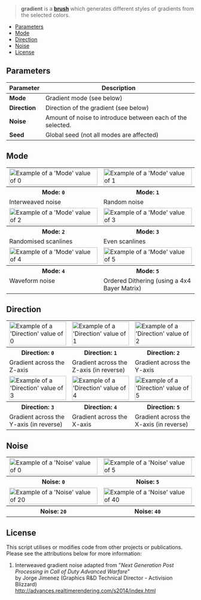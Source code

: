> **gradient** is a **[brush](Brush-Shaders)** which generates different styles of gradients from the selected colors.

<!-- TOC -->
- [Parameters](#parameters)
- [Mode](#mode)
- [Direction](#direction)
- [Noise](#noise)
- [License](#license)

## Parameters

Parameter | Description
--------- | -----------
**Mode**      | Gradient mode (see below)
**Direction** | Direction of the gradient (see below)
**Noise**     | Amount of noise to introduce between each of the selected.
**Seed**      | Global seed (not all modes are affected)

## Mode

<!-- SAMPLE gradient_mode 2 -->
<table>
	<tr>
		<td width="50%"><img width="100%" src="https://s3.amazonaws.com/misc.lachlanmcdonald.com/magicavoxel-shaders/0.11.2/gradient_mode0_compressed.jpg" alt="Example of a 'Mode' value of 0"></td>
		<td width="50%"><img width="100%" src="https://s3.amazonaws.com/misc.lachlanmcdonald.com/magicavoxel-shaders/0.11.2/gradient_mode1_compressed.jpg" alt="Example of a 'Mode' value of 1"></td>
	</tr>
	<tr>
		<th>Mode: <code>0</code></th>
		<th>Mode: <code>1</code></th>
	</tr>
	<tr>
		<td valign="top">Interweaved noise</td>
		<td valign="top">Random noise</td>
	</tr>
	<tr>
		<td width="50%"><img width="100%" src="https://s3.amazonaws.com/misc.lachlanmcdonald.com/magicavoxel-shaders/0.11.2/gradient_mode2_compressed.jpg" alt="Example of a 'Mode' value of 2"></td>
		<td width="50%"><img width="100%" src="https://s3.amazonaws.com/misc.lachlanmcdonald.com/magicavoxel-shaders/0.11.2/gradient_mode3_compressed.jpg" alt="Example of a 'Mode' value of 3"></td>
	</tr>
	<tr>
		<th>Mode: <code>2</code></th>
		<th>Mode: <code>3</code></th>
	</tr>
	<tr>
		<td valign="top">Randomised scanlines</td>
		<td valign="top">Even scanlines</td>
	</tr>
	<tr>
		<td width="50%"><img width="100%" src="https://s3.amazonaws.com/misc.lachlanmcdonald.com/magicavoxel-shaders/0.11.2/gradient_mode4_compressed.jpg" alt="Example of a 'Mode' value of 4"></td>
		<td width="50%"><img width="100%" src="https://s3.amazonaws.com/misc.lachlanmcdonald.com/magicavoxel-shaders/0.11.2/gradient_mode5_compressed.jpg" alt="Example of a 'Mode' value of 5"></td>
	</tr>
	<tr>
		<th>Mode: <code>4</code></th>
		<th>Mode: <code>5</code></th>
	</tr>
	<tr>
		<td valign="top">Waveform noise</td>
		<td valign="top">Ordered Dithering (using a 4x4 Bayer Matrix)</td>
	</tr>
</table>
<!-- END -->

## Direction

<!-- SAMPLE gradient_direction 3 -->
<table>
	<tr>
		<td width="33.33%"><img width="100%" src="https://s3.amazonaws.com/misc.lachlanmcdonald.com/magicavoxel-shaders/0.11.2/gradient_direction0_compressed.jpg" alt="Example of a 'Direction' value of 0"></td>
		<td width="33.33%"><img width="100%" src="https://s3.amazonaws.com/misc.lachlanmcdonald.com/magicavoxel-shaders/0.11.2/gradient_direction1_compressed.jpg" alt="Example of a 'Direction' value of 1"></td>
		<td width="33.33%"><img width="100%" src="https://s3.amazonaws.com/misc.lachlanmcdonald.com/magicavoxel-shaders/0.11.2/gradient_direction2_compressed.jpg" alt="Example of a 'Direction' value of 2"></td>
	</tr>
	<tr>
		<th>Direction: <code>0</code></th>
		<th>Direction: <code>1</code></th>
		<th>Direction: <code>2</code></th>
	</tr>
	<tr>
		<td valign="top">Gradient across the Z-axis</td>
		<td valign="top">Gradient across the Z-axis (in reverse)</td>
		<td valign="top">Gradient across the Y-axis</td>
	</tr>
	<tr>
		<td width="33.33%"><img width="100%" src="https://s3.amazonaws.com/misc.lachlanmcdonald.com/magicavoxel-shaders/0.11.2/gradient_direction3_compressed.jpg" alt="Example of a 'Direction' value of 3"></td>
		<td width="33.33%"><img width="100%" src="https://s3.amazonaws.com/misc.lachlanmcdonald.com/magicavoxel-shaders/0.11.2/gradient_direction4_compressed.jpg" alt="Example of a 'Direction' value of 4"></td>
		<td width="33.33%"><img width="100%" src="https://s3.amazonaws.com/misc.lachlanmcdonald.com/magicavoxel-shaders/0.11.2/gradient_direction5_compressed.jpg" alt="Example of a 'Direction' value of 5"></td>
	</tr>
	<tr>
		<th>Direction: <code>3</code></th>
		<th>Direction: <code>4</code></th>
		<th>Direction: <code>5</code></th>
	</tr>
	<tr>
		<td valign="top">Gradient across the Y-axis (in reverse)</td>
		<td valign="top">Gradient across the X-axis</td>
		<td valign="top">Gradient across the X-axis (in reverse)</td>
	</tr>
</table>
<!-- END -->

## Noise

<!-- SAMPLE gradient_noise 2 -->
<table>
	<tr>
		<td width="50%"><img width="100%" src="https://s3.amazonaws.com/misc.lachlanmcdonald.com/magicavoxel-shaders/0.11.2/gradient_noise00_compressed.jpg" alt="Example of a 'Noise' value of 0"></td>
		<td width="50%"><img width="100%" src="https://s3.amazonaws.com/misc.lachlanmcdonald.com/magicavoxel-shaders/0.11.2/gradient_noise05_compressed.jpg" alt="Example of a 'Noise' value of 5"></td>
	</tr>
	<tr>
		<th>Noise: <code>0</code></th>
		<th>Noise: <code>5</code></th>
	</tr>
	<tr>
		<td width="50%"><img width="100%" src="https://s3.amazonaws.com/misc.lachlanmcdonald.com/magicavoxel-shaders/0.11.2/gradient_noise20_compressed.jpg" alt="Example of a 'Noise' value of 20"></td>
		<td width="50%"><img width="100%" src="https://s3.amazonaws.com/misc.lachlanmcdonald.com/magicavoxel-shaders/0.11.2/gradient_noise40_compressed.jpg" alt="Example of a 'Noise' value of 40"></td>
	</tr>
	<tr>
		<th>Noise: <code>20</code></th>
		<th>Noise: <code>40</code></th>
	</tr>
</table>
<!-- END -->

## License

This script utilises or modifies code from other projects or publications.
Please see the attributions below for more information:

1. Interweaved gradient noise adapted from "_Next Generation Post Processing in Call of Duty Advanced Warfare_"  
   by Jorge Jimenez (Graphics R&D Technical Director - Activision Blizzard)  
   http://advances.realtimerendering.com/s2014/index.html
